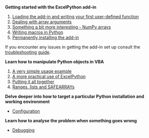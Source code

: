 **Getting started with the ExcelPython add-in**

1. [Loading the add-in and writing your first user-defined function](tutorials/Addin01.md)
1. [Dealing with array arguments](tutorials/Addin02.md)
1. [Something a bit more interesting - NumPy arrays](tutorials/Addin03.md)
1. [Writing macros in Python](tutorials/Addin04.md)
1. [Permanently installing the add-in](tutorials/Addin05.md)

If you encounter any issues in getting the add-in set up consult the [troubleshooting guide](tutorials/AddinTrouble.md).

**Learn how to manipulate Python objects in VBA**

1. [A very simple usage example](tutorials/Usage01.md)
2. [A more practical use of ExcelPython](tutorials/Usage02.md)
3. [Putting it all together](tutorials/Usage03.md)
4. [Ranges, lists and SAFEARRAYs](tutorials/Usage04.md)

**Delve deeper into how to target a particular Python installation and working environment**

* [Configuration](tutorials/Configuration01.md)

**Learn how to analyse the problem when something goes wrong**

* [Debugging](tutorials/Debugging01.md)
